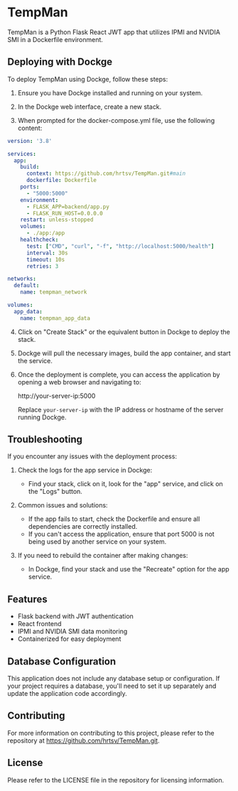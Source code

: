 # TempMan

TempMan is a Python Flask React JWT app that utilizes IPMI and NVIDIA SMI in a Dockerfile environment.

## Deploying with Dockge

To deploy TempMan using Dockge, follow these steps:

1. Ensure you have Dockge installed and running on your system.

2. In the Dockge web interface, create a new stack.

3. When prompted for the docker-compose.yml file, use the following content:

```yaml
version: '3.8'

services:
  app:
    build:
      context: https://github.com/hrtsv/TempMan.git#main
      dockerfile: Dockerfile
    ports:
      - "5000:5000"
    environment:
      - FLASK_APP=backend/app.py
      - FLASK_RUN_HOST=0.0.0.0
    restart: unless-stopped
    volumes:
      - ./app:/app
    healthcheck:
      test: ["CMD", "curl", "-f", "http://localhost:5000/health"]
      interval: 30s
      timeout: 10s
      retries: 3

networks:
  default:
    name: tempman_network

volumes:
  app_data:
    name: tempman_app_data
```

4. Click on "Create Stack" or the equivalent button in Dockge to deploy the stack.

5. Dockge will pull the necessary images, build the app container, and start the service.

6. Once the deployment is complete, you can access the application by opening a web browser and navigating to:

   http://your-server-ip:5000

   Replace `your-server-ip` with the IP address or hostname of the server running Dockge.

## Troubleshooting

If you encounter any issues with the deployment process:

1. Check the logs for the app service in Dockge:
   - Find your stack, click on it, look for the "app" service, and click on the "Logs" button.

2. Common issues and solutions:
   - If the app fails to start, check the Dockerfile and ensure all dependencies are correctly installed.
   - If you can't access the application, ensure that port 5000 is not being used by another service on your system.

3. If you need to rebuild the container after making changes:
   - In Dockge, find your stack and use the "Recreate" option for the app service.

## Features

- Flask backend with JWT authentication
- React frontend
- IPMI and NVIDIA SMI data monitoring
- Containerized for easy deployment

## Database Configuration

This application does not include any database setup or configuration. If your project requires a database, you'll need to set it up separately and update the application code accordingly.

## Contributing

For more information on contributing to this project, please refer to the repository at https://github.com/hrtsv/TempMan.git.

## License

Please refer to the LICENSE file in the repository for licensing information.
